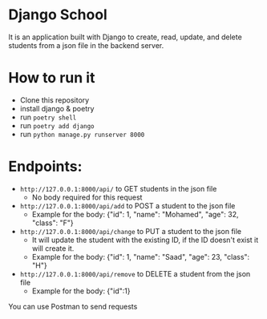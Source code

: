 # Django School

It is an application built with Django to create, read, update, and delete students from a json file in the backend server.

# How to run it

* Clone this repository
* install django & poetry
* run `poetry shell`
* run `poetry add django`
* run `python manage.py runserver 8000`

# Endpoints:

* `http://127.0.0.1:8000/api/` to GET students in the json file
    * No body required for this request
* `http://127.0.0.1:8000/api/add` to POST a student to the json file
    * Example for the body: {"id": 1, "name": "Mohamed", "age": 32, "class": "F"}
* `http://127.0.0.1:8000/api/change` to PUT a student to the json file
    * It will update the student with the existing ID, if the ID doesn't exist it will create it.
    * Example for the body: {"id": 1, "name": "Saad", "age": 23, "class": "H"}
* `http://127.0.0.1:8000/api/remove` to DELETE a student from the json file
    * Example for the body: {"id":1}

You can use Postman to send requests